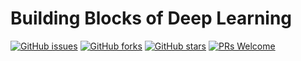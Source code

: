 # Building Blocks of Deep Learning

[![GitHub issues](https://img.shields.io/github/issues/Develop-Packt/Building-Blocks-of-Deep-Learning.svg)](https://github.com/Develop-Packt/Building-Blocks-of-Deep-Learning/issues)
[![GitHub forks](https://img.shields.io/github/forks/Develop-Packt/Building-Blocks-of-Deep-Learning.svg)](https://github.com/Develop-Packt/Building-Blocks-of-Deep-Learning/network)
[![GitHub stars](https://img.shields.io/github/stars/Develop-Packt/Building-Blocks-of-Deep-Learning.svg)](https://github.com/Develop-Packt/Building-Blocks-of-Deep-Learning/stargazers)
[![PRs Welcome](https://img.shields.io/badge/PRs-welcome-brightgreen.svg)](https://github.com/Develop-Packt/Building-Blocks-of-Deep-Learning/pulls)


